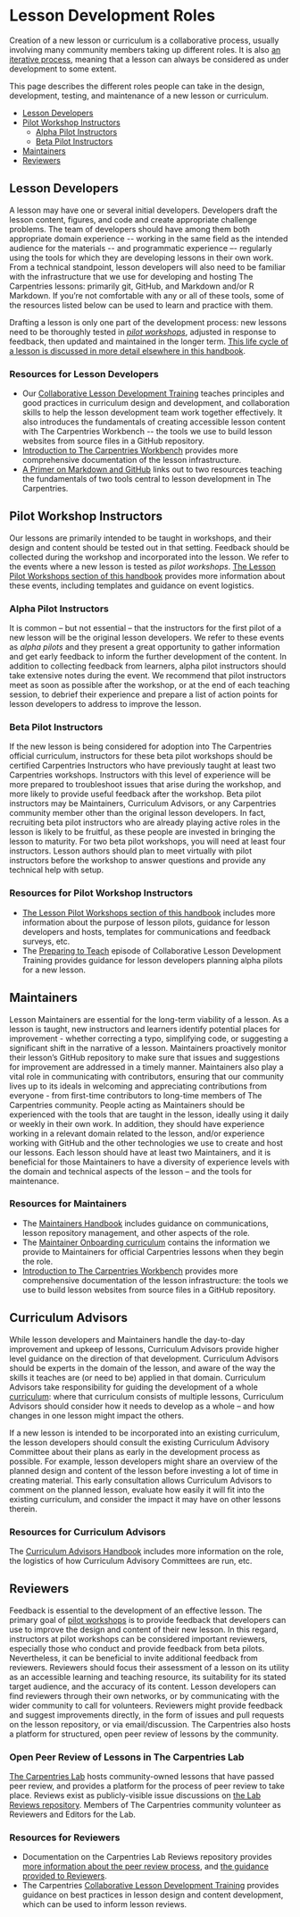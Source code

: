 # Lesson Development Roles
Creation of a new lesson or curriculum is a collaborative process, usually involving many community members taking up different roles. It is also [an iterative process](./lesson-life-cycle.md), meaning that a lesson can always be considered as under development to some extent.

This page describes the different roles people can take in the design, development, testing, and maintenance of a new lesson or curriculum.

* [Lesson Developers](#lesson-developers)
* [Pilot Workshop Instructors](#pilot-workshop-instructors)
    * [Alpha Pilot Instructors](#alpha-pilot-instructors)
    * [Beta Pilot Instructors](#beta-pilot-instructors)
* [Maintainers](#maintainers)
* [Reviewers](#reviewers)

## Lesson Developers
A lesson may have one or several initial developers. Developers draft the lesson content, figures, and code and create appropriate challenge problems. The team of developers should have among them both appropriate domain experience -- working in the same field as the intended audience for the materials -- and programmatic experience –- regularly using the tools for which they are developing lessons in their own work. From a technical standpoint, lesson developers will also need to be familiar with the infrastructure that we use for developing and hosting The Carpentries lessons: primarily git, GitHub, and Markdown and/or R Markdown. If you’re not comfortable with any or all of these tools, some of the resources listed below can be used to learn and practice with them.

Drafting a lesson is only one part of the development process: new lessons need to be thoroughly tested in [_pilot workshops_](./lesson_pilots.md), adjusted in response to feedback, then updated and maintained in the longer term. [This life cycle of a lesson is discussed in more detail elsewhere in this handbook](./lesson_life_cycle.md).

### Resources for Lesson Developers
- Our [Collaborative Lesson Development Training](https://carpentries.github.io/lesson-development-training/) teaches principles and good practices in curriculum design and development, and collaboration skills to help the lesson development team work together effectively. It also introduces the fundamentals of creating accessible lesson content with The Carpentries Workbench -- the tools we use to build lesson websites from source files in a GitHub repository.
- [Introduction to The Carpentries Workbench](https://carpentries.github.io/sandpaper-docs/) provides more comprehensive documentation of the lesson infrastructure.
- [A Primer on Markdown and GitHub](https://carpentries.github.io/lesson-development-training/instructor/markdown-github-primer.html) links out to two resources teaching the fundamentals of two tools central to lesson development in The Carpentries.


## Pilot Workshop Instructors
Our lessons are primarily intended to be taught in workshops, and their design and content should be tested out in that setting. Feedback should be collected during the workshop and incorporated into the lesson. We refer to the events where a new lesson is tested as _pilot workshops_.
[The Lesson Pilot Workshops section of this handbook](./lesson_pilots.html) provides more information about these events, including templates and guidance on event logistics.

### Alpha Pilot Instructors
It is common – but not essential – that the instructors for the first pilot of a new lesson will be the original lesson developers. We refer to these events as _alpha pilots_ and they present a great opportunity to gather information and get early feedback to inform the further development of the content. In addition to collecting feedback from learners, alpha pilot instructors should take extensive notes during the event. We recommend that pilot instructors meet as soon as possible after the workshop, or at the end of each teaching session, to debrief their experience and prepare a list of action points for lesson developers to address to improve the lesson. 

### Beta Pilot Instructors
If the new lesson is being considered for adoption into The Carpentries official curriculum, instructors for these beta pilot workshops should be certified Carpentries Instructors who have previously taught at least two Carpentries workshops. Instructors with this level of experience will be more prepared to troubleshoot issues that arise during the workshop, and more likely to provide useful feedback after the workshop. Beta pilot instructors may be Maintainers, Curriculum Advisors, or any Carpentries community member other than the original lesson developers. In fact, recruiting beta pilot instructors who are already playing active roles in the lesson is likely to be fruitful, as these people are invested in bringing the lesson to maturity. For two beta pilot workshops, you will need at least four instructors. Lesson authors should plan to meet virtually with pilot instructors before the workshop to answer questions and provide any technical help with setup.

### Resources for Pilot Workshop Instructors
- [The Lesson Pilot Workshops section of this handbook](./lesson_pilots.md) includes more information about the purpose of lesson pilots, guidance for lesson developers and hosts, templates for communications and feedback surveys, etc.
- The [Preparing to Teach](https://carpentries.github.io/lesson-development-training/preparing.html) episode of Collaborative Lesson Development Training provides guidance for lesson developers planning alpha pilots for a new lesson.

## Maintainers
Lesson Maintainers are essential for the long-term viability of a lesson. As a lesson is taught, new instructors and learners identify potential places for improvement - whether correcting a typo, simplifying code, or suggesting a significant shift in the narrative of a lesson. Maintainers proactively monitor their lesson’s GitHub repository to make sure that issues and suggestions for improvement are addressed in a timely manner. Maintainers also play a vital role in communicating with contributors, ensuring that our community lives up to its ideals in welcoming and appreciating contributions from everyone - from first-time contributors to long-time members of The Carpentries community.
People acting as Maintainers should be experienced with the tools that are taught in the lesson, ideally using it daily or weekly in their own work. In addition, they should have experience working in a relevant domain related to the lesson, and/or experience working with GitHub and the other technologies we use to create and host our lessons. Each lesson should have at least two Maintainers, and it is beneficial for those Maintainers to have a diversity of experience levels with the domain and technical aspects of the lesson – and the tools for maintenance.

### Resources for Maintainers
- The [Maintainers Handbook](../../handbooks/maintainers.md) includes guidance on communications, lesson repository management, and other aspects of the role.
- The [Maintainer Onboarding curriculum](https://carpentries.github.io/maintainer-onboarding/) contains the information we provide to Maintainers for official Carpentries lessons when they begin the role.
- [Introduction to The Carpentries Workbench](https://carpentries.github.io/sandpaper-docs/) provides more comprehensive documentation of the lesson infrastructure: the tools we use to build lesson websites from source files in a GitHub repository.


## Curriculum Advisors
While lesson developers and Maintainers handle the day-to-day improvement and upkeep of lessons, Curriculum Advisors provide higher level guidance on the direction of that development. Curriculum Advisors should be experts in the domain of the lesson, and aware of the way the skills it teaches are (or need to be) applied in that domain. Curriculum Advisors take responsibility for guiding the development of a whole [curriculum](./curriculum-structure.md): where that curriculum consists of multiple lessons, Curriculum Advisors should consider how it needs to develop as a whole – and how changes in one lesson might impact the others.

If a new lesson is intended to be incorporated into an existing curriculum, the lesson developers should consult the existing Curriculum Advisory Committee about their plans as early in the development process as possible. For example, lesson developers might share an overview of the planned design and content of the lesson before investing a lot of time in creating material. This early consultation allows Curriculum Advisors to comment on the planned lesson, evaluate how easily it will fit into the existing curriculum, and consider the impact it may have on other lessons therein.

### Resources for Curriculum Advisors
The [Curriculum Advisors Handbook](../../handbooks/curriculum-advisors.md) includes more information on the role, the logistics of how Curriculum Advisory Committees are run, etc.


## Reviewers
Feedback is essential to the development of an effective lesson. The primary goal of [pilot workshops](./lesson-pilots.md) is to provide feedback that developers can use to improve the design and content of their new lesson. In this regard, instructors at pilot workshops can be considered important reviewers, especially those who conduct and provide feedback from beta pilots. Nevertheless, it can be beneficial to invite additional feedback from reviewers. Reviewers should focus their assessment of a lesson on its utility as an accessible learning and teaching resource, its suitability for its stated target audience, and the accuracy of its content.
Lesson developers can find reviewers through their own networks, or by communicating with the wider community to call for volunteers. Reviewers might provide feedback and suggest improvements directly, in the form of issues and pull requests on the lesson repository, or via email/discussion. The Carpentries also hosts a platform for structured, open peer review of lessons by the community.

### Open Peer Review of Lessons in The Carpentries Lab
[The Carpentries Lab](https://carpentries-lab.org/) hosts community-owned lessons that have passed peer review, and provides a platform for the process of peer review to take place.
Reviews exist as publicly-visible issue discussions on [the Lab Reviews repository](https://github.com/carpentries-lab/reviews/). Members of The Carpentries community volunteer as Reviewers and Editors for the Lab.

### Resources for Reviewers
* Documentation on the Carpentries Lab Reviews repository provides [more information about the peer review process](https://github.com/carpentries-lab/reviews?tab=readme-ov-file#what-is-the-process-for-submitting-a-lesson-to-the-carpentries-lab), and [the guidance provided to Reviewers](https://github.com/carpentries-lab/reviews/blob/main/docs/reviewer_guide.md).
* The Carpentries [Collaborative Lesson Development Training](https://carpentries.github.io/lesson-development-training/) provides guidance on best practices in lesson design and content development, which can be used to inform lesson reviews.

